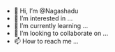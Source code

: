 - 👋 Hi, I’m @Nagashadu
- 👀 I’m interested in ...
- 🌱 I’m currently learning ...
- 💞️ I’m looking to collaborate on ...
- 📫 How to reach me ...

<!---
Nagashadu/Nagashadu is a ✨ special ✨ repository because its `README.md` (this file) appears on your GitHub profile.
You can click the Preview link to take a look at your changes.
--->
